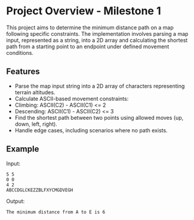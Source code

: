 # Project Overview - Milestone 1

This project aims to determine the minimum distance path on a map following specific constraints. The implementation involves parsing a map input, represented as a string, into a 2D array and calculating the shortest path from a starting point to an endpoint under defined movement conditions.

## Features

- Parse the map input string into a 2D array of characters representing terrain altitudes.
- Calculate ASCII-based movement constraints:
- Climbing: ASCII(C2) - ASCII(C1) <= 2
- Descending: ASCII(C1) - ASCII(C2) <= 3
- Find the shortest path between two points using allowed moves (up, down, left, right).
- Handle edge cases, including scenarios where no path exists.

## Example

Input:

    5 5  
    0 0  
    4 2  
    ABCCDGLCKEZZBLFXYCMGDVEGH 
    
Output:

    The minimum distance from A to E is 6 

